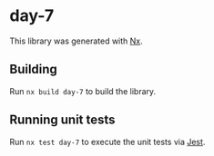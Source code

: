 # day-7

This library was generated with [Nx](https://nx.dev).

## Building

Run `nx build day-7` to build the library.

## Running unit tests

Run `nx test day-7` to execute the unit tests via [Jest](https://jestjs.io).
